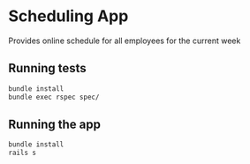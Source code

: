 # Scheduling App
Provides online schedule for all employees for the current week

## Running tests
```bash
bundle install
bundle exec rspec spec/
```

## Running the app
```bash
bundle install
rails s
```
